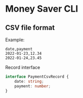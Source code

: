 # Money Saver CLI

## CSV file format

Example:

```csv
date,payment
2022-01-23,12.34
2022-01-24,23.45
```

Record interface

```typescript
interface PaymentCsvRecord {
    date: string;
    payment: number;
}
```
